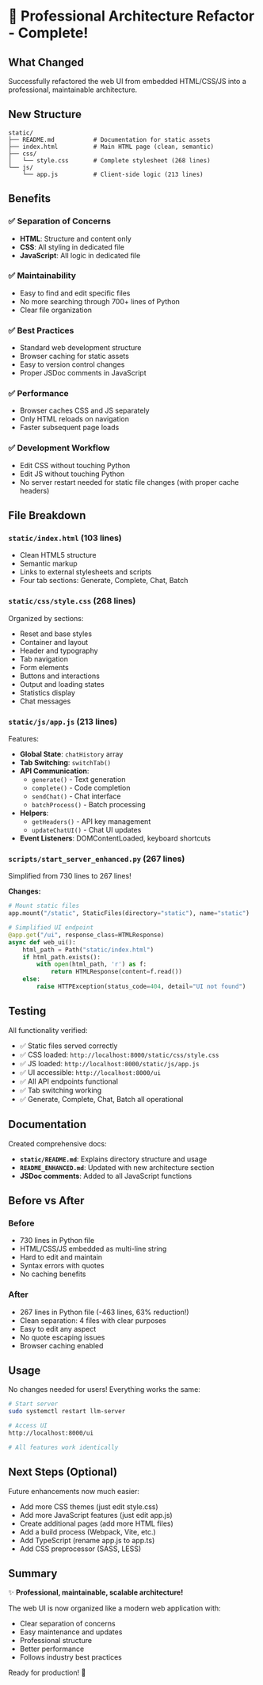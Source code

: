# 🎨 Professional Architecture Refactor - Complete!

## What Changed

Successfully refactored the web UI from embedded HTML/CSS/JS into a professional, maintainable architecture.

## New Structure

```
static/
├── README.md           # Documentation for static assets
├── index.html          # Main HTML page (clean, semantic)
├── css/
│   └── style.css       # Complete stylesheet (268 lines)
└── js/
    └── app.js          # Client-side logic (213 lines)
```

## Benefits

### ✅ Separation of Concerns
- **HTML**: Structure and content only
- **CSS**: All styling in dedicated file
- **JavaScript**: All logic in dedicated file

### ✅ Maintainability
- Easy to find and edit specific files
- No more searching through 700+ lines of Python
- Clear file organization

### ✅ Best Practices
- Standard web development structure
- Browser caching for static assets
- Easy to version control changes
- Proper JSDoc comments in JavaScript

### ✅ Performance
- Browser caches CSS and JS separately
- Only HTML reloads on navigation
- Faster subsequent page loads

### ✅ Development Workflow
- Edit CSS without touching Python
- Edit JS without touching Python
- No server restart needed for static file changes (with proper cache headers)

## File Breakdown

### `static/index.html` (103 lines)
- Clean HTML5 structure
- Semantic markup
- Links to external stylesheets and scripts
- Four tab sections: Generate, Complete, Chat, Batch

### `static/css/style.css` (268 lines)
Organized by sections:
- Reset and base styles
- Container and layout
- Header and typography
- Tab navigation
- Form elements
- Buttons and interactions
- Output and loading states
- Statistics display
- Chat messages

### `static/js/app.js` (213 lines)
Features:
- **Global State**: `chatHistory` array
- **Tab Switching**: `switchTab()`
- **API Communication**: 
  - `generate()` - Text generation
  - `complete()` - Code completion
  - `sendChat()` - Chat interface
  - `batchProcess()` - Batch processing
- **Helpers**: 
  - `getHeaders()` - API key management
  - `updateChatUI()` - Chat UI updates
- **Event Listeners**: DOMContentLoaded, keyboard shortcuts

### `scripts/start_server_enhanced.py` (267 lines)
Simplified from 730 lines to 267 lines! 

**Changes:**
```python
# Mount static files
app.mount("/static", StaticFiles(directory="static"), name="static")

# Simplified UI endpoint
@app.get("/ui", response_class=HTMLResponse)
async def web_ui():
    html_path = Path("static/index.html")
    if html_path.exists():
        with open(html_path, 'r') as f:
            return HTMLResponse(content=f.read())
    else:
        raise HTTPException(status_code=404, detail="UI not found")
```

## Testing

All functionality verified:
- ✅ Static files served correctly
- ✅ CSS loaded: `http://localhost:8000/static/css/style.css`
- ✅ JS loaded: `http://localhost:8000/static/js/app.js`
- ✅ UI accessible: `http://localhost:8000/ui`
- ✅ All API endpoints functional
- ✅ Tab switching working
- ✅ Generate, Complete, Chat, Batch all operational

## Documentation

Created comprehensive docs:
- **`static/README.md`**: Explains directory structure and usage
- **`README_ENHANCED.md`**: Updated with new architecture section
- **JSDoc comments**: Added to all JavaScript functions

## Before vs After

### Before
- 730 lines in Python file
- HTML/CSS/JS embedded as multi-line string
- Hard to edit and maintain
- Syntax errors with quotes
- No caching benefits

### After
- 267 lines in Python file (-463 lines, 63% reduction!)
- Clean separation: 4 files with clear purposes
- Easy to edit any aspect
- No quote escaping issues
- Browser caching enabled

## Usage

No changes needed for users! Everything works the same:

```bash
# Start server
sudo systemctl restart llm-server

# Access UI
http://localhost:8000/ui

# All features work identically
```

## Next Steps (Optional)

Future enhancements now much easier:
- Add more CSS themes (just edit style.css)
- Add more JavaScript features (just edit app.js)
- Create additional pages (add more HTML files)
- Add a build process (Webpack, Vite, etc.)
- Add TypeScript (rename app.js to app.ts)
- Add CSS preprocessor (SASS, LESS)

## Summary

✨ **Professional, maintainable, scalable architecture!**

The web UI is now organized like a modern web application with:
- Clear separation of concerns
- Easy maintenance and updates  
- Professional structure
- Better performance
- Follows industry best practices

Ready for production! 🚀
